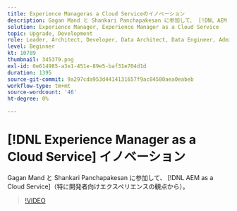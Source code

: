 ```yaml
---
title: Experience Manageras a Cloud Serviceのイノベーション
description: Gagan Mand と Shankari Panchapakesan に参加して、 [!DNL AEM as a Cloud Service]（特に開発者向けエクスペリエンスの観点から）。
solution: Experience Manager, Experience Manager as a Cloud Service
topic: Upgrade, Development
role: Leader, Architect, Developer, Data Architect, Data Engineer, Admin, User
level: Beginner
kt: 10789
thumbnail: 345379.png
exl-id: 0e614985-a3e1-451e-89e5-baf31e704d1d
duration: 1395
source-git-commit: 9a297cda953d4414131657f9ac84580aea0eabeb
workflow-type: tm+mt
source-wordcount: '46'
ht-degree: 0%

---
```


# [!DNL Experience Manager as a Cloud Service] イノベーション

Gagan Mand と Shankari Panchapakesan に参加して、 [!DNL AEM as a Cloud Service]（特に開発者向けエクスペリエンスの観点から）。

>[!VIDEO](https://video.tv.adobe.com/v/345379/?quality=12&learn=on)
